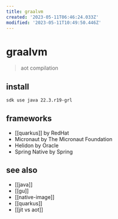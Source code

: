 ```yaml
---
title: graalvm
created: '2023-05-11T06:46:24.033Z'
modified: '2023-05-11T10:49:50.446Z'
---
```


# graalvm

> aot compilation

## install

```sh
sdk use java 22.3.r19-grl
```

## frameworks

- [[quarkus]]         by RedHat
- Micronaut       by The Micronaut Foundation
- Helidon         by Oracle
- Spring Native   by Spring


## see also

- [[java]]
- [[gu]]
- [[native-image]]
- [[quarkus]]
- [[jit vs aot]]
